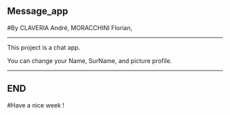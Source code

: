## Message_app

#By CLAVERIA André, MORACCHINI Florian,

----------

This project is a chat app.

You can change your Name, SurName, and picture profile.

----------

## END

#Have a nice week !